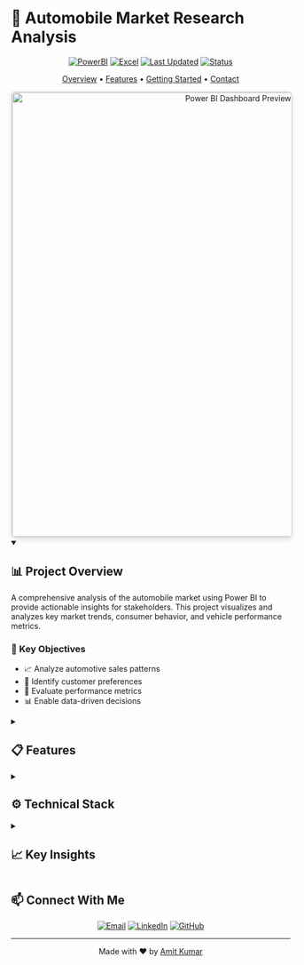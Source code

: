 # 🚗 Automobile Market Research Analysis

<div align="center">

[![PowerBI](https://img.shields.io/badge/Power%20BI-F2C811?style=for-the-badge&logo=powerbi&logoColor=black)](https://powerbi.microsoft.com/)
[![Excel](https://img.shields.io/badge/Microsoft_Excel-217346?style=for-the-badge&logo=microsoft-excel&logoColor=white)](https://www.microsoft.com/excel)
[![Last Updated](https://img.shields.io/badge/Last%20Updated-May%202025-brightgreen?style=for-the-badge)](https://github.com/amitkumar-Github8/Automobile-Market-Research-Analysis/commits/main)
[![Status](https://img.shields.io/badge/Status-Active-success?style=for-the-badge)](https://github.com/amitkumar-Github8/Automobile-Market-Research-Analysis)

<a href="#-project-overview">Overview</a> •
<a href="#-features">Features</a> •
<a href="#-getting-started">Getting Started</a> •
<a href="#-contact">Contact</a>

<img src="./Dashboards/automobile_dashboard.png" alt="Power BI Dashboard Preview" width="800" style="border: 2px solid #ddd; border-radius: 8px; box-shadow: 0 4px 8px rgba(0,0,0,0.1);">

</div>

<details open>
<summary><h2>📊 Project Overview</h2></summary>
A comprehensive analysis of the automobile market using Power BI to provide actionable insights for stakeholders. This project visualizes and analyzes key market trends, consumer behavior, and vehicle performance metrics.

### 🎯 Key Objectives
- 📈 Analyze automotive sales patterns
- 👥 Identify customer preferences
- 🚙 Evaluate performance metrics
- 📊 Enable data-driven decisions
</details>

<details>
<summary><h2>📋 Features</h2></summary>

### 🎯 Sales Analysis
```mermaid
graph LR
    A[Sales Data] --> B[Monthly Trends]
    A --> C[Regional Analysis]
    A --> D[Brand Performance]
```

### 👥 Customer Insights
- Demographics Analysis
- Purchase Patterns
- Price Sensitivity

### 🚗 Vehicle Metrics
| Metric | Analysis Type |
|--------|---------------|
| Fuel Efficiency | Comparison |
| Price Range | Distribution |
| Features | Popularity |

</details>

<details>
<summary><h2>⚙️ Technical Stack</h2></summary>

<div align="center">

| Tool | Purpose |
|------|----------|
| ![PowerBI](https://img.icons8.com/color/48/000000/power-bi.png) | Data Visualization |
| ![Excel](https://img.icons8.com/color/48/000000/microsoft-excel-2019--v1.png) | Data Processing |

</div>
</details>

<details>
<summary><h2>📈 Key Insights</h2></summary>

### Market Trends
- 🚀 Growth patterns
- 📊 Segment analysis
- 💹 Price trends

### Consumer Behavior
- 🎯 Target demographics
- 💡 Preferences
- 💰 Budget distribution

</details>

## 📫 Connect With Me
<div align="center">

[![Email](https://img.shields.io/badge/Email-amitcloudx%40gmail.com-red?style=for-the-badge&logo=gmail)](mailto:amitcloudx@gmail.com)
[![LinkedIn](https://img.shields.io/badge/LinkedIn-Amit%20Kumar-blue?style=for-the-badge&logo=linkedin)](https://www.linkedin.com/in/amit-kumar-5221ab312/)
[![GitHub](https://img.shields.io/badge/GitHub-Follow-black?style=for-the-badge&logo=github)](https://github.com/amitkumar-Github8)

</div>

---
<div align="center">
Made with ❤️ by <a href="https://www.linkedin.com/in/amit-kumar-5221ab312/">Amit Kumar</a>
</div>
